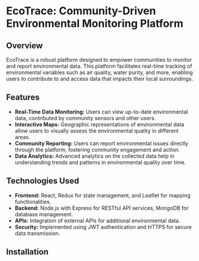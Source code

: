 
# EcoTrace: Community-Driven Environmental Monitoring Platform

## Overview
EcoTrace is a robust platform designed to empower communities to monitor and report environmental data. This platform facilitates real-time tracking of environmental variables such as air quality, water purity, and more, enabling users to contribute to and access data that impacts their local surroundings.

## Features
- **Real-Time Data Monitoring:** Users can view up-to-date environmental data, contributed by community sensors and other users.
- **Interactive Maps:** Geographic representations of environmental data allow users to visually assess the environmental quality in different areas.
- **Community Reporting:** Users can report environmental issues directly through the platform, fostering community engagement and action.
- **Data Analytics:** Advanced analytics on the collected data help in understanding trends and patterns in environmental quality over time.

## Technologies Used
- **Frontend:** React, Redux for state management, and Leaflet for mapping functionalities.
- **Backend:** Node.js with Express for RESTful API services, MongoDB for database management.
- **APIs:** Integration of external APIs for additional environmental data.
- **Security:** Implemented using JWT authentication and HTTPS for secure data transmission.

## Installation
